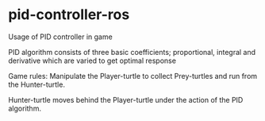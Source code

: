 # pid-controller-ros

Usage of PID controller in game

PID algorithm consists of three basic coefficients; proportional, integral and derivative which are varied to get optimal response

Game rules: Manipulate the Player-turtle to collect Prey-turtles and run from the Hunter-turtle.



Hunter-turtle moves behind the Player-turtle under the action of the PID algorithm.
